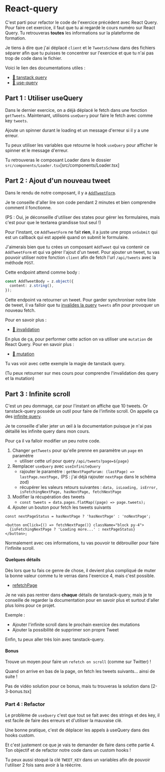 # React-query

C'est parti pour refactor le code de l'exercice précédent avec React Query.
Pour faire cet exercice, il faut que tu ai regardé le cours numéro sur React Query.
Tu retrouveras **toutes** les informations sur la plateforme de formation.

Je tiens à dire que j'ai déplacé `client` et le `TweetsScheme` dans des fichiers séparer
afin que tu puisses te concentrer sur l'exercice et que tu n'ai pas trop de code dans
le fichier.

Voici le lien des documentations utiles :

- [📖 tanstack query](https://tanstack.com/query/v4)
- [📖 use-query](https://tanstack.com/query/v4/docs/react/reference/useQuery)

## Part 1 : Utiliser useQuery

Dans le dernier exercice, on a déjà déplacé le fetch dans une fonction `getTweets`.
Maintenant, utilisons `useQuery` pour faire le fetch avec comme key `tweets`.

Ajoute un spinner durant le loading et un message d'erreur si il y a une erreur.

Tu peux utiliser les variables que retourne le hook `useQuery` pour afficher le spinner
et le message d'erreur.

Tu retrouveras le composant Loader dans le dossier `src/components/Loader.tsx`[src/components/Loader.tsx]

## Part 2 : Ajout d'un nouveau tweet

Dans le rendu de notre composant, il y a [`AddTweetForm`](src/components/tweets/AddTweetForm.tsx).

Je te conseille d'aller lire son code pendant 2 minutes et bien comprendre comment il fonctionne.

(PS : Oui, je déconseille d'utiliser des states pour gérer les formulaires, mais c'est pour que le textarea grandisse tout seul !)

Pour l'instant, ce `AddTweetForm` ne fait **rien**, il a juste une props `onSubmit` qui est
un callback qui est appelé quand on submit le formulaire.

J'aimerais bien que tu crées un composant `AddTweet` qui va contenir ce `AddTweetForm`
et qui va gérer l'ajout d'un tweet. Pour ajouter un tweet, tu vas pouvoir utiliser
notre fonction `client` afin de fetch l'url `/api/tweets` avec la méthode `POST`.

Cette endpoint attend comme body :

```ts
const AddTweetBody = z.object({
  content: z.string(),
});
```

Cette endpoint va retourner un tweet. Pour garder synchroniser notre liste de tweet, il va
falloir que tu [invalides la query](https://tanstack.com/query/v4/docs/react/guides/query-invalidation) `tweets` afin pour
provoquer un nouveau fetch.

Pour en savoir plus :

- [📖 invalidation](https://tanstack.com/query/v4/docs/react/guides/query-invalidation)

En plus de ça, pour performer cette action on va utiliser une `mutation` de React Query.
Pour en savoir plus :

- [📖 mutation](https://tanstack.com/query/v4/docs/react/guides/mutations)

Tu vas voir avec cette exemple la magie de tanstack query.

(Tu peux retourner sur mes cours pour comprendre l'invalidation des query et la mutation)

## Part 3 : Infinite scroll

C'est un peu dommage, car pour l'instant on affiche que 10 tweets. Or tanstack-query possède
un outil pour faire de l'infinite scroll. On appelle ça des [infinite query](https://tanstack.com/query/v4/docs/react/guides/infinite-queries).

Je te conseille d'aller jeter un œil à la documentation puisque je n'ai pas détaillé les infinite query dans mon cours.

Pour ça il va falloir modifier un peu notre code.

1. Changer `getTweets` pour qu'elle prenne en paramètre un `page` en paramètre
   - utiliser cette url pour query `/api/tweets?page=${page}`
2. Remplacer `useQuery` avec `useInfiniteQuery`
   - rajouter le paramètre : `getNextPageParam: (lastPage) => lastPage.nextPage,` (PS : j'ai déjà rajouter `nextPage` dans le schéma zod)
   - récupérer les valeurs retours suivantes : `data, isLoading, isError, isFetchingNextPage, hasNextPage, fetchNextPage`
3. Modifier la récupération des tweets
   - `const tweets = data.pages.flatMap((page) => page.tweets);`
4. Ajouter un bouton pour fetch les tweets suivants

```tsx
const nextPageStatus = hasNextPage ? 'hasNextPage' : 'noNextPage';

<button onClick={() => fetchNextPage()} className="block py-4">
  {isFetchingNextPage ? 'Loading more...' : nextPageStatus}
</button>;
```

Normalement avec ces informations, tu vas pouvoir te débrouiller pour faire l'infinite scroll.

#### Quelques détails

Dès lors que tu fais ce genre de chose, il devient plus compliqué de muter la bonne valeur comme
tu le verras dans l'exercice 4, mais c'est possible.

- [refetchPage](https://tanstack.com/query/v4/docs/react/guides/infinite-queries#refetchpage)

Je ne vais pas rentrer dans **chaque** détails de tanstack-query, mais je te conseille de
regarder la documentation pour en savoir plus et surtout d'aller plus loins pour ce projet.

Exemple :

- Ajouter l'infinite scroll dans le prochain exercice des mutations
- Ajouter la possibilité de supprimer son propre Tweet

Enfin, tu peux aller très loin avec tanstack-query.

#### Bonus

Trouve un moyen pour faire un `refetch on scroll` (comme sur Twitter) !

Quand on arrive en bas de la page, on fetch les tweets suivants... ainsi de suite !

Pas de vidéo solution pour ce bonus, mais tu trouveras la solution dans [2-3-bonus.tsx]

### Part 4 : Refactor

Le problème de `useQuery` c'est que tout se fait avec des strings et des key, il est facile
de faire des erreurs et d'utiliser la mauvaise clé.

Une bonne pratique, c'est de déplacer les appels à useQuery dans des hooks custom.

Et c'est justement ce que je vais te demander de faire dans cette partie 4. Ton objectif
et de refactor notre code dans un custom hooks !

Tu peux aussi stoqué la clé `TWEET_KEY` dans un variables afin de pouvoir l'utiliser
2 fois sans avoir à la réécrire.
